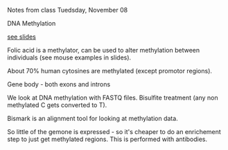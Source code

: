 Notes from class Tuedsday, November 08

DNA Methylation

[see slides](https://github.com/sr320/course-fish546-2016/blob/master/06-Notes/2016-FISH546-Methylation.pdf)

Folic acid is a methylator, can be used to alter methylation between individuals (see mouse examples in slides).

About 70% human cytosines are methylated (except promotor regions). 

Gene body - both exons and introns

We look at DNA methylation with FASTQ files. Bisulfite treatment (any non methylated C gets converted to T).

Bismark is an alignment tool for looking at methylation data.

So little of the gemone is expressed - so it's cheaper to do an enrichement step to just get methylated regions. This is performed with antibodies.
